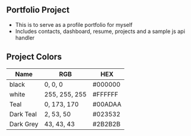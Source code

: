 ## Portfolio Project

- This is to serve as a profile portfolio for myself
- Includes contacts, dashboard, resume, projects and a sample js api handler

## Project Colors

| Name      | RGB           | HEX    |
|-----------|---------------|--------|
| black     | 0, 0, 0       | #000000 |
| white     | 255, 255, 255 | #FFFFFF |
| Teal      | 0, 173, 170   | #00ADAA |
| Dark Teal | 2, 53, 50     | #023532 |
| Dark Grey | 43, 43, 43    | #2B2B2B |